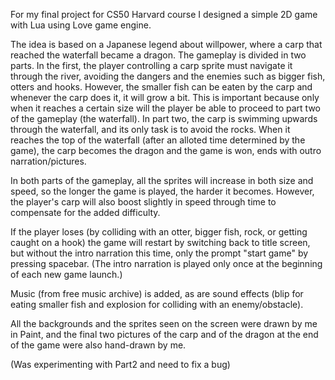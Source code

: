For my final project for CS50 Harvard course I designed a simple 2D game with Lua using Love game engine.

The idea is based on a Japanese legend about willpower, where a carp that reached the waterfall became a dragon. The gameplay is divided in two parts. In the first, the player controlling a carp sprite must navigate it through the river, avoiding the dangers and the enemies such as bigger fish, otters and hooks. However, the smaller fish can be eaten by the carp and whenever the carp does it, it will grow a bit. This is important because only when it reaches a certain size will the player be able to proceed to part two of the gameplay (the waterfall). In part two, the carp is swimming upwards through the waterfall, and its only task is to avoid the rocks. When it reaches the top of the waterfall (after an alloted time determined by the game), the carp becomes the dragon and the game is won, ends with outro narration/pictures.

In both parts of the gameplay, all the sprites will increase in both size and speed, so the longer the game is played, the harder it becomes. However, the player's carp will also boost slightly in speed through time to compensate for the added difficulty.

If the player loses (by colliding with an otter, bigger fish, rock, or getting caught on a hook) the game will restart by switching back to title screen, but without the intro narration this time, only the prompt "start game" by pressing spacebar. (The intro narration is played only once at the beginning of each new game launch.)

Music (from free music archive) is added, as are sound effects (blip for eating smaller fish and explosion for colliding with an enemy/obstacle).

All the backgrounds and the sprites seen on the screen were drawn by me in Paint, and the final two pictures of the carp and of the dragon at the end of the game were also hand-drawn by me.

(Was experimenting with Part2 and need to fix a bug)
